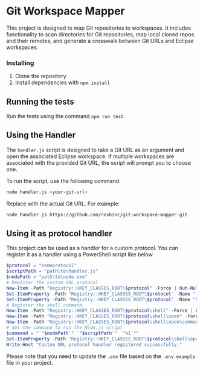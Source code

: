 # Git Workspace Mapper

This project is designed to map Git repositories to workspaces. It includes functionality to scan directories for Git repositories, map local cloned repos and their remotes, and generate a crosswalk between Git URLs and Eclipse workspaces.

### Installing

1. Clone the repository
2. Install dependencies with `npm install`

## Running the tests

Run the tests using the command `npm run test`.

## Using the Handler

The `handler.js` script is designed to take a Git URL as an argument and open the associated Eclipse workspace. If multiple workspaces are associated with the provided Git URL, the script will prompt you to choose one.

To run the script, use the following command:

```sh
node handler.js <your-git-url>
```

Replace <your-git-url> with the actual Git URL. For example:

```sh
node handler.js https://github.com/roshinc/git-workspace-mapper.git
```

## Using it as protocol handler

This project can be used as a handler for a custom protocol. You can register it as a handler using a PowerShell script like below

```powershell
$protocol = "someprotocol"
$scriptPath = "path\to\handler.js"
$nodePath = "path\to\node.exe"
# Register the custom URL protocol
New-Item -Path "Registry::HKEY_CLASSES_ROOT\$protocol" -Force | Out-Null
Set-ItemProperty -Path "Registry::HKEY_CLASSES_ROOT\$protocol" -Name "(Default)" -Value "URL:$protocol Protocol" -Force
Set-ItemProperty -Path "Registry::HKEY_CLASSES_ROOT\$protocol" -Name "URL Protocol" -Value "" -Force
# Register the shell command
New-Item -Path "Registry::HKEY_CLASSES_ROOT\$protocol\shell" -Force | Out-Null
New-Item -Path "Registry::HKEY_CLASSES_ROOT\$protocol\shell\open" -Force | Out-Null
New-Item -Path "Registry::HKEY_CLASSES_ROOT\$protocol\shell\open\command" -Force | Out-Null
# Set the command to run the Node.js script
$command = "`"$nodePath`" `"$scriptPath`" `"%1`""
Set-ItemProperty -Path "Registry::HKEY_CLASSES_ROOT\$protocol\shell\open\command" -Name "(Default)" -Value $command -Force
Write-Host "Custom URL protocol handler registered successfully."
```

Please note that you need to update the `.env` file based on the `.env.example` file in your project.
